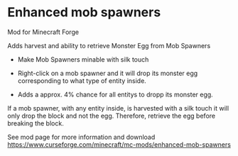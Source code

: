 # Enhanced mob spawners
Mod for Minecraft Forge

Adds harvest and ability to retrieve Monster Egg from Mob Spawners


+ Make Mob Spawners minable with silk touch

+ Right-click on a mob spawner and it will drop its monster egg corresponding to what type of entity inside.

+ Adds a approx. 4% chance for all entitys to dropp its monster egg.

 

If a mob spawner, with any entity inside, is harvested with a silk touch it will only drop the block and not the egg. Therefore, retrieve the egg before breaking the block.

See mod page for more information and download
https://www.curseforge.com/minecraft/mc-mods/enhanced-mob-spawners
